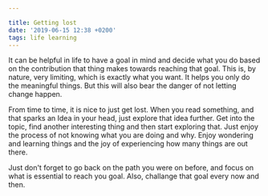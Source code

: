 ```yaml
---

title: Getting lost
date: '2019-06-15 12:38 +0200'
tags: life learning
---
```


It can be helpful in life to have a goal in mind and decide what you do based on the contribution that thing makes
towards reaching that goal. This is, by nature, very limiting, which is exactly what you want. It helps you only do the
meaningful things. But this will also bear the danger of not letting change happen.

From time to time, it is nice to just get lost. When you read something, and that sparks an Idea in your head, just explore that
idea further. Get into the topic, find another interesting thing and then start exploring that. Just enjoy the process of not knowing
what you are doing and why. Enjoy wondering and learning things and the joy of experiencing how many things are out there.

Just don't forget to go back on the path you were on before, and focus on what is essential to reach you goal. Also, challange that goal
every now and then.
